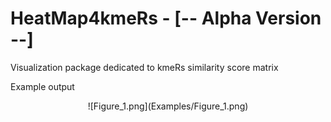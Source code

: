 # HeatMap4kmeRs - [-- Alpha Version --]

Visualization package dedicated to kmeRs similarity score matrix 

Example output

<center>![Figure_1.png](Examples/Figure_1.png)</center>
